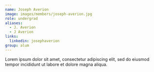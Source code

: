 ```yaml
---
name: Joseph Averion
image: images/members/joseph-averion.jpg
role: undergrad
aliases:
  - J. Averion
  - J Averion
links: 
  linkedin: josephaverion
group: alum
---
```


Lorem ipsum dolor sit amet, consectetur adipiscing elit, sed do eiusmod tempor incididunt ut labore et dolore magna aliqua.
